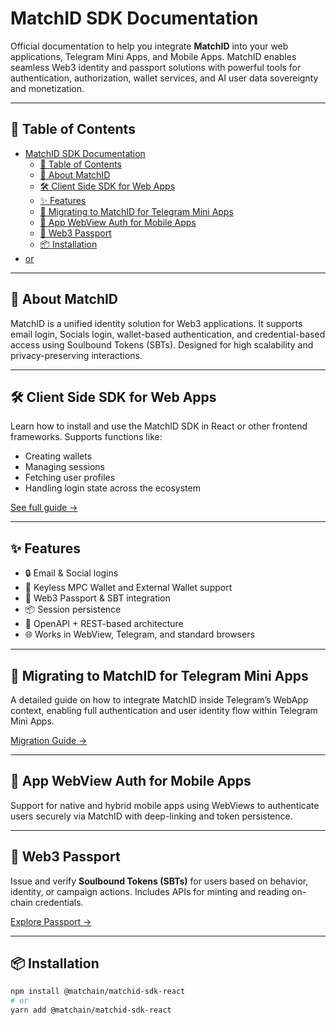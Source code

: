 # MatchID SDK Documentation

Official documentation to help you integrate **MatchID** into your web applications, Telegram Mini Apps, and Mobile Apps. MatchID enables seamless Web3 identity and passport solutions with powerful tools for authentication, authorization, wallet services, and AI user data sovereignty and monetization.

---

## 📘 Table of Contents

- [MatchID SDK Documentation](https://docs.matchid.ai/)
  - [📘 Table of Contents](https://github.com/affkoul/matchid-docs#-table-of-contents)
  - [🧾 About MatchID](https://docs.matchid.ai/)
  - [🛠️ Client Side SDK for Web Apps](https://docs.matchid.ai/react/)
  - [✨ Features](https://docs.matchid.ai/features/)
  - [🚀 Migrating to MatchID for Telegram Mini Apps](https://docs.matchid.ai/migrate/telegramMiniApp.html)
  - [📱 App WebView Auth for Mobile Apps](https://docs.matchid.ai/features/app-webview-auth.html)
  - [🪪 Web3 Passport](https://docs.matchid.ai/passport/developer.html)
  - [📦 Installation](https://github.com/affkoul/matchid-docs#-installation)
- [or](https://developer.matchid.ai/)

---

## 🧾 About MatchID

MatchID is a unified identity solution for Web3 applications. It supports email login, Socials login, wallet-based authentication, and credential-based access using Soulbound Tokens (SBTs). Designed for high scalability and privacy-preserving interactions.

---

## 🛠️ Client Side SDK for Web Apps

Learn how to install and use the MatchID SDK in React or other frontend frameworks. Supports functions like:
- Creating wallets
- Managing sessions
- Fetching user profiles
- Handling login state across the ecosystem

[See full guide →](https://docs.matchid.ai/react/)

---

## ✨ Features

- 🔒 Email & Social logins
- 💼 Keyless MPC Wallet and External Wallet support
- 🧬 Web3 Passport & SBT integration
- 📦 Session persistence
- 🔗 OpenAPI + REST-based architecture
- 🌐 Works in WebView, Telegram, and standard browsers

---

## 🚀 Migrating to MatchID for Telegram Mini Apps

A detailed guide on how to integrate MatchID inside Telegram’s WebApp context, enabling full authentication and user identity flow within Telegram Mini Apps.

[Migration Guide →](https://docs.matchid.ai/migrate/telegramMiniApp.html)

---

## 📱 App WebView Auth for Mobile Apps

Support for native and hybrid mobile apps using WebViews to authenticate users securely via MatchID with deep-linking and token persistence.

---

## 🪪 Web3 Passport

Issue and verify **Soulbound Tokens (SBTs)** for users based on behavior, identity, or campaign actions. Includes APIs for minting and reading on-chain credentials.

[Explore Passport →](https://docs.matchid.ai/passport/developer.html)

---

## 📦 Installation

```bash
npm install @matchain/matchid-sdk-react
# or
yarn add @matchain/matchid-sdk-react
